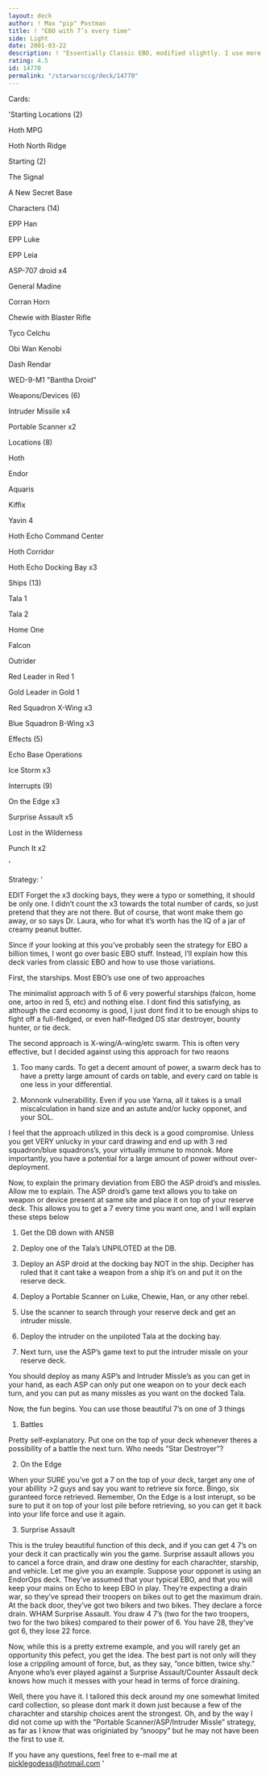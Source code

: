 ```yaml
---
layout: deck
author: ! Max "pip" Postman
title: ! "EBO with 7’s every time"
side: Light
date: 2001-03-22
description: ! "Essentially Classic EBO, modified slightly. I use more space than ground, and dont use any non-unique starships. Also, I use the Oh, I drew a 7 again? strategy that I first saw in a deck by snoopy."
rating: 4.5
id: 14770
permalink: "/starwarsccg/deck/14770"
---
```

Cards: 

'Starting Locations (2) 

Hoth MPG 

Hoth North Ridge 


Starting (2) 

The Signal

A New Secret Base 


Characters (14) 

EPP Han

EPP Luke 

EPP Leia 

ASP-707 droid x4 

General Madine 

Corran Horn 

Chewie with Blaster Rifle

Tyco Celchu 

Obi Wan Kenobi 

Dash Rendar 

WED-9-M1 "Bantha Droid" 


Weapons/Devices (6) 

Intruder Missile x4 

Portable Scanner x2 


Locations (8) 

Hoth 

Endor

Aquaris

Kiffix

Yavin 4 

Hoth Echo Command Center 

Hoth Corridor 

Hoth Echo Docking Bay x3 


Ships (13) 

Tala 1 

Tala 2 

Home One 

Falcon 

Outrider 

Red Leader in Red 1

Gold Leader in Gold 1

Red Squadron X-Wing x3

Blue Squadron B-Wing x3


Effects (5) 

Echo Base Operations

Ice Storm x3


Interrupts (9) 

On the Edge x3

Surprise Assault x5 

Lost in the Wilderness

Punch It x2

'

Strategy: '

EDIT Forget the x3 docking bays, they were a typo or something, it should be only one. I didn’t count the x3 towards the total number of cards, so just pretend that they are not there. But of course, that wont make them go away, or so says Dr. Laura, who for what it’s worth has the IQ of a jar of creamy peanut butter. 


Since if your looking at this you’ve probably seen the strategy for EBO a billion times, I wont go over basic EBO stuff. Instead, I’ll explain how this deck varies from classic EBO and how to use those variations.


First, the starships. Most EBO’s use one of two approaches 


The minimalist approach with 5 of 6 very powerful starships (falcon, home one, artoo in red 5, etc) and nothing else. I dont find this satisfying, as although the card economy is good, I just dont find it to be enough ships to fight off a full-fledged, or even half-fledged DS star destroyer, bounty hunter, or tie deck. 


The second approach is X-wing/A-wing/etc swarm. This is often very effective, but I decided against using this approach for two reaons

1. Too many cards. To get a decent amount of power, a swarm deck has to have a pretty large amount of cards on table, and every card on table is one less in your differential.

2. Monnonk vulnerabillity. Even if you use Yarna, all it takes is a small miscalculation in hand size and an astute and/or lucky opponet, and your SOL.


I feel that the approach utilized in this deck is a good compromise. Unless you get VERY unlucky in your card drawing and end up with 3 red squadron/blue squadrons’s, your virtually immune to monnok. More importantly, you have a potential for a large amount of power without over-deployment.


Now, to explain the primary deviation from EBO the ASP droid’s and missles. Allow me to explain. The ASP droid’s game text allows you to take on weapon or device present at same site and place it on top of your reserve deck. This allows you to get a 7 every time you want one, and I will explain these steps below


1. Get the DB down with ANSB

2. Deploy one of the Tala’s UNPILOTED at the DB.

3. Deploy an ASP droid at the docking bay NOT in the ship. Decipher has ruled that it cant take a weapon from a ship it’s on and put it on the reserve deck.

4. Deploy a Portable Scanner on Luke, Chewie, Han, or any other rebel. 

5. Use the scanner to search through your reserve deck and get an intruder missle.

6. Deploy the intruder on the unpiloted Tala at the docking bay.

7. Next turn, use the ASP’s game text to put the intruder missle on your reserve deck.


You should deploy as many ASP’s and Intruder Missle’s as you can get in your hand, as each ASP can only put one weapon on to your deck each turn, and you can put as many missles as you want on the docked Tala.


Now, the fun begins. You can use those beautiful 7’s on one of 3 things

1. Battles

Pretty self-explanatory. Put one on the top of your deck whenever theres a possibility of a battle the next turn. Who needs ”Star Destroyer”?


2. On the Edge

When your SURE you’ve got a 7 on the top of your deck, target any one of your abillity >2 guys and say you want to retrieve six force. Bingo, six guranteed force retrieved. Remember, On the Edge is a lost interupt, so be sure to put it on top of your lost pile before retrieving, so you can get it back into your life force and use it again.


3. Surprise Assault

This is the truley beautiful function of this deck, and if you can get 4 7’s on your deck it can practically win you the game. Surprise assault allows you to cancel a force drain, and draw one destiny for each charachter, starship, and vehicle. Let me give you an example. Suppose your opponet is using an EndorOps deck. They’ve assumed that your typical EBO, and that you will keep your mains on Echo to keep EBO in play. They’re expecting a drain war, so they’ve spread their troopers on bikes out to get the maximum drain. At the back door, they’ve got two bikers and two bikes. They declare a force drain. WHAM Surprise Assault. You draw 4 7’s (two for the two troopers, two for the two bikes) compared to their power of 6. You have 28, they’ve got 6, they lose 22 force.


Now, while this is a pretty extreme example, and you will rarely get an opportunity this pefect, you get the idea. The best part is not only will they lose a crippling amount of force, but, as they say, ”once bitten, twice shy.” Anyone who’s ever played against a Surprise Assault/Counter Assault deck knows how much it messes with your head in terms of force draining.


Well, there you have it. I tailored this deck around my one somewhat limited card collection, so please dont mark it down just because a few of the charachter and starship choices arent the strongest. Oh, and by the way I did not come up with the ”Portable Scanner/ASP/Intruder Missle” strategy, as far as I know that was originiated by ”snoopy” but he may not have been the first to use it. 


If you have any questions, feel free to e-mail me at picklegodess@hotmail.com  '
